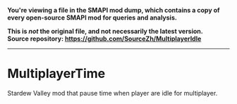 **You're viewing a file in the SMAPI mod dump, which contains a copy of every open-source SMAPI mod
for queries and analysis.**

**This is _not_ the original file, and not necessarily the latest version.**  
**Source repository: https://github.com/SourceZh/MultiplayerIdle**

----

# MultiplayerTime
Stardew Valley mod that pause time when player are idle for multiplayer.
